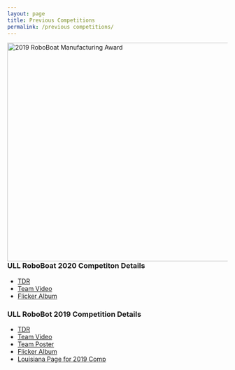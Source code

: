 ```yaml
---
layout: page
title: Previous Competitions
permalink: /previous competitions/
---
```



<a ><img style="float: right;" src="https://live.staticflickr.com/65535/48117409408_33a10029bf_o.jpg" width="720" height="500" alt="2019 
RoboBoat Manufacturing Award"></a><script async src="//embedr.flickr.com/assets/client-code.js" charset="utf-8"></script>

### ULL RoboBoat 2020 Competiton Details
  - [TDR](https://crawlab.github.io/RoboBoat-2020/RoboBoat2020_TDR.pdf)
  - [Team Video](https://www.youtube.com/watch?v=4ydxaT9xY8g&list=PLKxxEmtsYTkSW_woiazta4Rid7sNQkOxj&index=6)
  - [Flicker Album](https://www.flickr.com/photos/crawlab/sets/72157709882895992/)


### ULL RoboBot 2019 Competition Details
  - [TDR](https://crawlab.github.io/RoboBoat-2020/ULL_RB19_TDR.pdf)
  - [Team Video](https://www.youtube.com/watch?v=DXaP6OPKAoY)
  - [Team Poster](../files/Boats%20and%20Bros_05_06_19.pdf)
  - [Flicker Album](https://www.flickr.com/photos/crawlab/sets/72157707215763765/)
  - [Louisiana Page for 2019 Comp](https://mechanical.louisiana.edu/news-events/news/20190627/university-team-earns-manufacturing-award-international-roboboat)